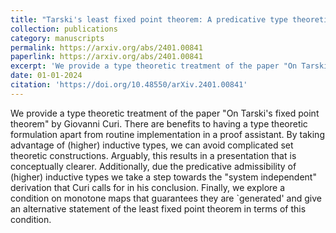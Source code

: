 ```yaml
---
title: "Tarski's least fixed point theorem: A predicative type theoretic formulation"
collection: publications
category: manuscripts
permalink: https://arxiv.org/abs/2401.00841
paperlink: https://arxiv.org/abs/2401.00841
excerpt: 'We provide a type theoretic treatment of the paper "On Tarski's fixed point theorem" by Giovanni Curi.'
date: 01-01-2024
citation: 'https://doi.org/10.48550/arXiv.2401.00841'
---
```


We provide a type theoretic treatment of the paper "On Tarski's fixed point theorem" by Giovanni Curi. There are benefits to having a type theoretic formulation apart from routine implementation in a proof assistant. By taking advantage of (higher) inductive types, we can avoid complicated set theoretic constructions. Arguably, this results in a presentation that is conceptually clearer. Additionally, due the predicative admissibility of (higher) inductive types we take a step towards the "system independent" derivation that Curi calls for in his conclusion. Finally, we explore a condition on monotone maps that guarantees they are `generated' and give an alternative statement of the least fixed point theorem in terms of this condition.
